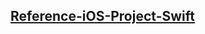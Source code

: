 [Reference-iOS-Project-Swift](https://github.com/Fay-Ho/Reference-Project/tree/develop/Reference-iOS-Project/Reference-iOS-Project-Swift)
---
